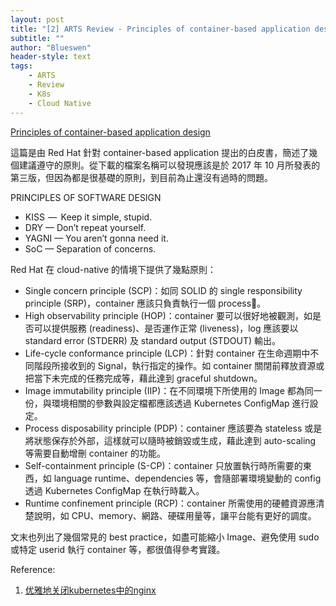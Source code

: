 ```yaml
---
layout: post
title: "[2] ARTS Review - Principles of container-based application design"
subtitle: ""
author: "Blueswen"
header-style: text
tags:
    - ARTS
    - Review
    - K8s
    - Cloud Native
---
```


[Principles of container-based application design](https://www.redhat.com/en/resources/cloud-native-container-design-whitepaper)

這篇是由 Red Hat 針對 container-based application 提出的白皮書，簡述了幾個建議遵守的原則。從下載的檔案名稱可以發現應該是於 2017 年 10 月所發表的第三版，但因為都是很基礎的原則，到目前為止還沒有過時的問題。

PRINCIPLES OF SOFTWARE DESIGN

* KISS  —   Keep it simple, stupid.
* DRY — Don’t repeat yourself.
* YAGNI — You aren’t gonna need it.
* SoC — Separation of concerns.

Red Hat 在 cloud-native 的情境下提供了幾點原則：

* Single concern principle (SCP)：如同 SOLID 的 single responsibility principle (SRP)，container 應該只負責執行一個 process。
* High observability principle (HOP)：container 要可以很好地被觀測，如是否可以提供服務 (readiness)、是否運作正常 (liveness)，log 應該要以 standard error (STDERR) 及 standard output (STDOUT) 輸出。
* Life-cycle conformance principle (LCP)：針對 container 在生命週期中不同階段所接收到的 Signal，執行指定的操作。如 container 關閉前釋放資源或把當下未完成的任務完成等，藉此達到 graceful shutdown。
* Image immutability principle (IIP)：在不同環境下所使用的 Image 都為同一份，與環境相關的參數與設定檔都應該透過 Kubernetes ConfigMap 進行設定。
* Process disposability principle (PDP)：container 應該要為 stateless 或是將狀態保存於外部，這樣就可以隨時被銷毀或生成，藉此達到 auto-scaling 等需要自動增刪 container 的功能。
* Self-containment principle (S-CP)：container 只放置執行時所需要的東西，如 language runtime、dependencies 等，會隨部署環境變動的 config 透過 Kubernetes ConfigMap 在執行時載入。
* Runtime confinement principle (RCP)：container 所需使用的硬體資源應清楚說明，如 CPU、memory、網路、硬碟用量等，讓平台能有更好的調度。

文末也列出了幾個常見的 best practice，如盡可能縮小 Image、避免使用 sudo 或特定 userid 執行 container 等，都很值得參考實踐。

Reference:

1. [优雅地关闭kubernetes中的nginx](https://segmentfault.com/a/1190000008233992)
